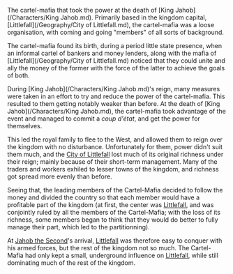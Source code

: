 The cartel-mafia that took the power at the death of [King Jahob](/Characters/King Jahob.md).
Primarily based in the kingdom capital, [Littlefall](/Geography/City of Littlefall.md), the cartel-mafia was a loose organisation, with coming and going "members" of all sorts of background.

The cartel-mafia found its birth, during a period little state presence, when an informal cartel of bankers and money lenders, along with the mafia of [Littlefall](/Geography/City of Littlefall.md) noticed that they could unite and ally the money of the former with the force of the latter to achieve the goals of both. 

During [King Jahob](/Characters/King Jahob.md)'s reign, many measures were taken in an effort to try and reduce the power of the cartel-mafia.
This resulted to them getting notably weaker than before.
At the death of [King Jahob](/Characters/King Jahob.md), the cartel-mafia took advantage of the event and managed to commit a *coup d'état*, and get the power for themselves.

This led the royal family to flee to the West, and allowed them to reign over the kingdom with no disturbance.
Unfortunately for them, power didn't suit them much, and the [City of Littlefall]() lost much of its original richness under their reign; mainly because of their short-term management.
Many of the traders and workers exhiled to lesser towns of the kingdom, and richness got spread more evenly than before.

Seeing that, the leading members of the Cartel-Mafia decided to follow the money and divided the country so that each member would have a profitable part of the kingdom (at first, the center was [Littlefall](), and was conjointly ruled by all the members of the Cartel-Mafia; with the loss of its richness, some members began to think that they would do better to fully manage their part, which led to the partitionning).

At [Jahob the Second]()'s arrival, [Littlefall]() was therefore easy to conquer with his armed forces, but the rest of the kingdom not so much. 
The Cartel-Mafia had only kept a small, underground influence on [Littlefall](), while still dominating much of the rest of the kingdom.

